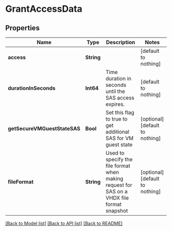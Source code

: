 # GrantAccessData


## Properties
Name | Type | Description | Notes
------------ | ------------- | ------------- | -------------
**access** | **String** |  | [default to nothing]
**durationInSeconds** | **Int64** | Time duration in seconds until the SAS access expires. | [default to nothing]
**getSecureVMGuestStateSAS** | **Bool** | Set this flag to true to get additional SAS for VM guest state | [optional] [default to nothing]
**fileFormat** | **String** | Used to specify the file format when making request for SAS on a VHDX file format snapshot | [optional] [default to nothing]


[[Back to Model list]](../README.md#models) [[Back to API list]](../README.md#api-endpoints) [[Back to README]](../README.md)


